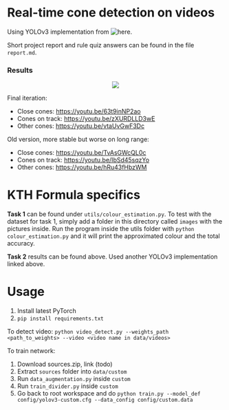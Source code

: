 # Real-time cone detection on videos

Using YOLOv3 implementation from ![here](https://github.com/eriklindernoren/PyTorch-YOLOv3).

Short project report and rule quiz answers can be found in the file `report.md`.

### Results
<p align="center">
<img src="https://j.gifs.com/zvk3v2.gif"/>
</p>

Final iteration:

- Close cones: https://youtu.be/63t9inNP2ao
- Cones on track: https://youtu.be/zXURDLLD3wE
- Other cones: https://youtu.be/vtaUvGwF3Dc

Old version, more stable but worse on long range:

- Close cones: https://youtu.be/TvAsGWcQL0c
- Cones on track: https://youtu.be/IbSd45sqzYo
- Other cones: https://youtu.be/hRu43fHbzWM

# KTH Formula specifics

**Task 1** can be found under `utils/colour_estimation.py`. To test with the dataset for task 1, simply add a folder in this directory called `images` with the pictures inside. Run the program inside the utils folder with `python colour_estimation.py` and it will print the approximated colour and the total accuracy.

**Task 2** results can be found above. Used another YOLOv3 implementation linked above. 

# Usage

1. Install latest PyTorch
2. `pip install requirements.txt`

To detect video:
`python video_detect.py --weights_path <path_to_weights> --video <video name in data/videos>`

To train network:
1. Download sources.zip, link (todo)
2. Extract `sources` folder into `data/custom`
3. Run `data_augmentation.py` inside `custom`
4. Run `train_divider.py` inside `custom`
5. Go back to root workspace and do `python train.py --model_def config/yolov3-custom.cfg --data_config config/custom.data`

